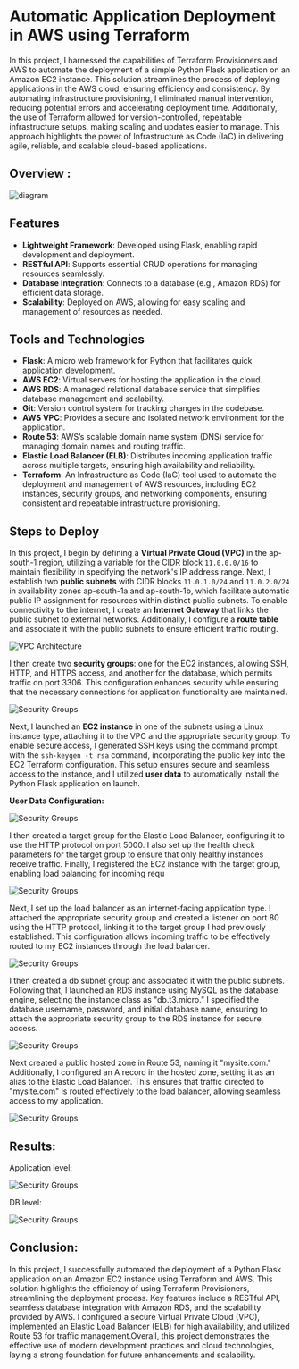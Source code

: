 ﻿# Automatic Application Deployment in AWS using Terraform

In this project, I harnessed the capabilities of Terraform Provisioners and AWS to automate the deployment of a simple Python Flask application on an Amazon EC2 instance. This solution streamlines the process of deploying applications in the AWS cloud, ensuring efficiency and consistency. By automating infrastructure provisioning, I eliminated manual intervention, reducing potential errors and accelerating deployment time. Additionally, the use of Terraform allowed for version-controlled, repeatable infrastructure setups, making scaling and updates easier to manage. This approach highlights the power of Infrastructure as Code (IaC) in delivering agile, reliable, and scalable cloud-based applications.

## Overview :
![diagram](https://github.com/gopika09/Python_Flask_App_Terraform_Code/blob/main/diagram.png)

## Features

- **Lightweight Framework**: Developed using Flask, enabling rapid development and deployment.
- **RESTful API**: Supports essential CRUD operations for managing resources seamlessly.
- **Database Integration**: Connects to a database (e.g., Amazon RDS) for efficient data storage.
- **Scalability**: Deployed on AWS, allowing for easy scaling and management of resources as needed.

## Tools and Technologies

- **Flask**: A micro web framework for Python that facilitates quick application development.
- **AWS EC2**: Virtual servers for hosting the application in the cloud.
- **AWS RDS**: A managed relational database service that simplifies database management and scalability.
- **Git**: Version control system for tracking changes in the codebase.
- **AWS VPC**: Provides a secure and isolated network environment for the application.
- **Route 53**: AWS’s scalable domain name system (DNS) service for managing domain names and routing traffic.
- **Elastic Load Balancer (ELB)**: Distributes incoming application traffic across multiple targets, ensuring high availability and reliability.
- **Terraform**: An Infrastructure as Code (IaC) tool used to automate the deployment and management of AWS resources, including EC2 instances, security groups, and networking components, ensuring consistent and repeatable infrastructure provisioning.
 

## Steps to Deploy



In this project, I begin by defining a **Virtual Private Cloud (VPC)** in the ap-south-1 region, utilizing a variable for the CIDR block `11.0.0.0/16` to maintain flexibility in specifying the network's IP address range. Next, I establish two **public subnets** with CIDR blocks `11.0.1.0/24` and `11.0.2.0/24` in availability zones ap-south-1a and ap-south-1b, which facilitate automatic public IP assignment for resources within distinct public subnets. To enable connectivity to the internet, I create an **Internet Gateway** that links the public subnet to external networks. Additionally, I configure a **route table** and associate it with the public subnets to ensure efficient traffic routing.

![VPC Architecture](path_to_image/vpc.png)



I then create two **security groups**: one for the EC2 instances, allowing SSH, HTTP, and HTTPS access, and another for the database, which permits traffic on port 3306. This configuration enhances security while ensuring that the necessary connections for application functionality are maintained.

![Security Groups](path_to_image/security_groups.png)



Next, I launched an **EC2 instance** in one of the subnets using a Linux instance type, attaching it to the VPC and the appropriate security group. To enable secure access, I generated SSH keys using the command prompt with the `ssh-keygen -t rsa` command, incorporating the public key into the EC2 Terraform configuration. This setup ensures secure and seamless access to the instance, and I utilized **user data** to automatically install the Python Flask application on launch.



**User Data Configuration:**

![Security Groups](path_to_image/security_groups.png)


I then created a target group for the Elastic Load Balancer, configuring it to use the HTTP protocol on port 5000. I also set up the health check parameters for the target group to ensure that only healthy instances receive traffic. Finally, I registered the EC2 instance with the target group, enabling load balancing for incoming requ

![Security Groups](path_to_image/security_groups.png)



Next, I set up the load balancer as an internet-facing application type. I attached the appropriate security group and created a listener on port 80 using the HTTP protocol, linking it to the target group I had previously established. This configuration allows incoming traffic to be effectively routed to my EC2 instances through the load balancer.  

![Security Groups](path_to_image/security_groups.png)



I then created a db subnet group and associated it with the public subnets. Following that, I launched an RDS instance using MySQL as the database engine, selecting the instance class as "db.t3.micro." I specified the database username, password, and initial database name, ensuring to attach the appropriate security group to the RDS instance for secure access.  

![Security Groups](path_to_image/security_groups.png)



Next created a public hosted zone in Route 53, naming it "mysite.com." Additionally, I configured an A record in the hosted zone, setting it as an alias to the Elastic Load Balancer. This ensures that traffic directed to "mysite.com" is routed effectively to the load balancer, allowing seamless access to my application.  

![Security Groups](path_to_image/security_groups.png)



## Results:

Application level:


![Security Groups](path_to_image/security_groups.png)

DB level:


![Security Groups](path_to_image/security_groups.png)


## Conclusion:

In this project, I successfully automated the deployment of a Python Flask application on an Amazon EC2 instance using Terraform and AWS. This solution highlights the efficiency of using Terraform Provisioners, streamlining the deployment process. Key features include a RESTful API, seamless database integration with Amazon RDS, and the scalability provided by AWS. I configured a secure Virtual Private Cloud (VPC), implemented an Elastic Load Balancer (ELB) for high availability, and utilized Route 53 for traffic management.Overall, this project demonstrates the effective use of modern development practices and cloud technologies, laying a strong foundation for future enhancements and scalability.









